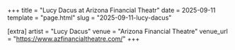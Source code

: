 +++
title = "Lucy Dacus at Arizona Financial Theatr"
date = 2025-09-11
template = "page.html"
slug = "2025-09-11-lucy-dacus"

[extra]
artist = "Lucy Dacus"
venue = "Arizona Financial Theatre"
venue_url = "https://www.azfinancialtheatre.com/"
+++
